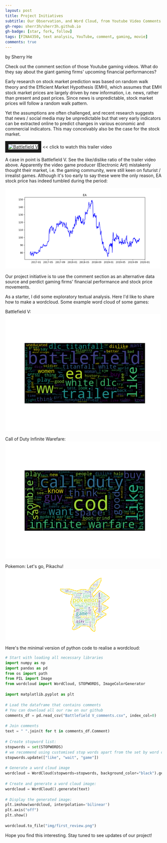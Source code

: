 ```yaml
---
layout: post
title: Project Initiatives
subtitle: Our Observation, and Word Cloud, from Youtube Video Comments
gh-repo: sherr3h/sherr3h.github.io
gh-badge: [star, fork, follow]
tags: [FINA4350, text analysis, YouTube, comment, gaming, movie]
comments: true
---
```

by Sherry He

Check out the comment section of those Youtube gaming videos. What do they say about the giant gaming firms' upcoming financial performances?

Early research on stock market prediction was based on random walk theory and the Efﬁcient Market Hypothesis (EMH), which assumes that EMH stock market prices are largely driven by new information, i.e. news, rather than present and past prices. Since news is unpredictable, stock market prices will follow a random walk pattern.

Yet the assumptions are often challenged, and recent research suggests that news / social media may be unpredictable but that very early indicators can be extracted online to predict changes in various economic and commercial indicators. This may conceivably also be the case for the stock market.

<a href="https://youtu.be/a7ZpQadiyqs" target="_blank"><img src="https://hb.imgix.net/29fd791ab6e5738f14bb7f547675378b617a9e00.jpg?auto=compress,format&fit=crop&h=353&w=616&s=a8887ddc9d96988b11b46400691728ae" alt="Battlefield V" width="400" border="10" /></a>  << click to watch this trailer video

A case in point is Battlefield V. See the like/dislike ratio of the trailer video above. Apparently the video game producer (Electronic Art) mistakenly thought their market, i.e. the gaming community, were still keen on futurist / irrealist games. Although it's too early to say these were the only reason, EA stock price has indeed tumbled during the period:

<img src="/img/EA.png" alt="EA" width="500"/>

Our project initiative is to use the comment section as an alternative data source and perdict gaming firms' financial performance and stock price movements. 

As a starter, I did some exploratory textual analysis. Here I'd like to share how to make a wordcloud. Some example word cloud of some games:

Battlefield V: <br/>
<img src="/img/battlefield V_wordcloud2.png" alt="BattleV" width="500"/>

Call of Duty Infinite Warefare: 
<img src="/img/cod_wordcloud_try1.jpg" alt="cod" width="500"/>

Pokemon: Let's go, Pikachu!
<img src="/img/pokemon_wordcloud_try2.png" alt="Pikachu" width="500"/>

Here's the minimal version of python code to realise a wordcloud:
```python
# Start with loading all necessary libraries
import numpy as np
import pandas as pd
from os import path
from PIL import Image
from wordcloud import WordCloud, STOPWORDS, ImageColorGenerator

import matplotlib.pyplot as plt

# Load the dataframe that contains comments
# You can download all our raw on our github
comments_df = pd.read_csv("Battlefield V_comments.csv", index_col=0)

# Join comments 
text = " ".join(t for t in comments_df.Comment)

# Create stopword list:  
stopwords = set(STOPWORDS)
# we recommend using customised stop words apart from the set by word cloud
stopwords.update(["like", "wait", "game"])

# Generate a word cloud image
wordcloud = WordCloud(stopwords=stopwords, background_color="black").generate(text)

# Create and generate a word cloud image:
wordcloud = WordCloud().generate(text)

# Display the generated image:
plt.imshow(wordcloud, interpolation='bilinear')
plt.axis("off")
plt.show()

wordcloud.to_file("img/first_review.png")
```

Hope you find this interesting. Stay tuned to see updates of our project!

